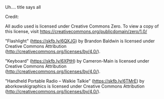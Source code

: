 Uh.... title says all

Credit:

All audio used is licensed under Creative Commons Zero. To view a copy of this license, visit https://creativecommons.org/publicdomain/zero/1.0/

"Flashlight" (https://skfb.ly/6QXJG) by Brandon Baldwin is licensed under Creative Commons Attribution (http://creativecommons.org/licenses/by/4.0/).

"Keyboard" (https://skfb.ly/6XPtH) by Cameron-Main is licensed under Creative Commons Attribution (http://creativecommons.org/licenses/by/4.0/).

"Handheld Portable Radio – Walkie Talkie" (https://skfb.ly/6TMrE) by aborkowskigraphics is licensed under Creative Commons Attribution (http://creativecommons.org/licenses/by/4.0/).